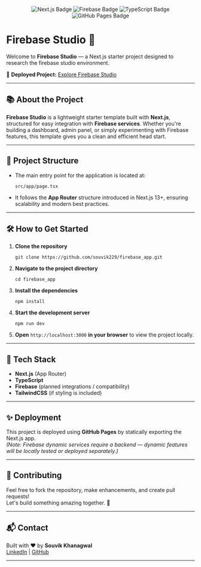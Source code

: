 <p align="center">
  <img src="https://img.shields.io/badge/Next.js-13+-black?logo=nextdotjs&style=for-the-badge" alt="Next.js Badge" />
  <img src="https://img.shields.io/badge/Firebase-Integration-orange?logo=firebase&style=for-the-badge" alt="Firebase Badge" />
  <img src="https://img.shields.io/badge/TypeScript-Ready-blue?logo=typescript&style=for-the-badge" alt="TypeScript Badge" />
  <img src="https://img.shields.io/badge/Deployed-GitHub%20Pages-green?logo=github&style=for-the-badge" alt="GitHub Pages Badge" />
</p>

# Firebase Studio 🚀

Welcome to **Firebase Studio** — a Next.js starter project designed to research the firebase studio environment.

🔗 **Deployed Project:** [Explore Firebase Studio](https://souvik229.github.io/firebase_app/)

---

## 📚 About the Project

**Firebase Studio** is a lightweight starter template built with **Next.js**, structured for easy integration with **Firebase services**. Whether you're building a dashboard, admin panel, or simply experimenting with Firebase features, this template gives you a clean and efficient head start.

---

## 📂 Project Structure

- The main entry point for the application is located at:
  ```
  src/app/page.tsx
  ```

- It follows the **App Router** structure introduced in Next.js 13+, ensuring scalability and modern best practices.

---

## 🛠️ How to Get Started

1. **Clone the repository**  
   ```
   git clone https://github.com/souvik229/firebase_app.git
   ```

2. **Navigate to the project directory**  
   ```
   cd firebase_app
   ```

3. **Install the dependencies**  
   ```
   npm install
   ```

4. **Start the development server**  
   ```
   npm run dev
   ```

5. **Open** `http://localhost:3000` **in your browser** to view the project locally.

---

## 🚀 Tech Stack

- **Next.js** (App Router)
- **TypeScript**
- **Firebase** (planned integrations / compatibility)
- **TailwindCSS** (if styling is included)

---

## ✨ Deployment

This project is deployed using **GitHub Pages** by statically exporting the Next.js app.  
*(Note: Firebase dynamic services require a backend — dynamic features will be locally tested or deployed separately.)*

---

## 🙌 Contributing

Feel free to fork the repository, make enhancements, and create pull requests!  
Let's build something amazing together. 🌟

---

## 📬 Contact

Built with ❤️ by **Souvik Khanagwal**  
[LinkedIn](https://www.linkedin.com/in/souvik-khanagwal/) | [GitHub](https://github.com/souvik229)

---
